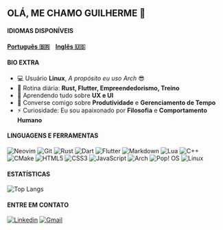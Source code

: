 ## OLÁ, ME CHAMO GUILHERME :wave:

#### IDIOMAS DISPONÍVEIS
#### [Português :brazil:](./README_BR.md)&nbsp;&nbsp;&nbsp;&nbsp;[Inglês :us:](./README.md)

#### BIO EXTRA
- :computer: Usuário **Linux**, *A propósito eu uso Arch* :sunglasses:
- :calendar: Rotina diária: **Rust, Flutter, Empreendedorismo, Treino**
- :seedling: Aprendendo tudo sobre **UX e UI**
- :speech_balloon: Converse comigo sobre **Produtividade** e **Gerenciamento de Tempo**
- :zap: Curiosidade: Eu sou apaixonado por **Filosofia** e **Comportamento Humano**

#### LINGUAGENS E FERRAMENTAS
![Neovim](https://img.shields.io/badge/NeoVim-%2357A143.svg?&style=for-the-badge&logo=neovim&logoColor=white)
![Git](https://img.shields.io/badge/git-%23F05033.svg?style=for-the-badge&logo=git&logoColor=white)
![Rust](https://img.shields.io/badge/rust-%23000000.svg?style=for-the-badge&logo=rust&logoColor=white)
![Dart](https://img.shields.io/badge/dart-%230175C2.svg?style=for-the-badge&logo=dart&logoColor=white)
![Flutter](https://img.shields.io/badge/Flutter-%2302569B.svg?style=for-the-badge&logo=Flutter&logoColor=white)
![Markdown](https://img.shields.io/badge/markdown-%23000000.svg?style=for-the-badge&logo=markdown&logoColor=white)
![Lua](https://img.shields.io/badge/lua-%232C2D72.svg?style=for-the-badge&logo=lua&logoColor=white)
![C++](https://img.shields.io/badge/c++-%2300599C.svg?style=for-the-badge&logo=c%2B%2B&logoColor=white)
![CMake](https://img.shields.io/badge/CMake-%23008FBA.svg?style=for-the-badge&logo=cmake&logoColor=white)
![HTML5](https://img.shields.io/badge/html5-%23E34F26.svg?style=for-the-badge&logo=html5&logoColor=white)
![CSS3](https://img.shields.io/badge/css3-%231572B6.svg?style=for-the-badge&logo=css3&logoColor=white)
![JavaScript](https://img.shields.io/badge/javascript-%23323330.svg?style=for-the-badge&logo=javascript&logoColor=%23F7DF1E)
![Arch](https://img.shields.io/badge/Arch%20Linux-1793D1?logo=arch-linux&logoColor=fff&style=for-the-badge)
![Pop! OS](https://img.shields.io/badge/Pop!_OS-48B9C7?style=for-the-badge&logo=Pop!_OS&logoColor=white)
![Linux](https://img.shields.io/badge/Linux-FCC624?style=for-the-badge&logo=linux&logoColor=black)

#### ESTATÍSTICAS
![Top Langs](https://github-readme-stats.vercel.app/api/top-langs/?username=guilhermedasilvavieira&langs_count=10&layout=compact&theme=onedark) 
#### ENTRE EM CONTATO
[![Linkedin](https://img.shields.io/badge/LinkedIn-0077B5?style=for-the-badge&logo=linkedin&logoColor=white)](https://www.linkedin.com/in/guilherme-da-silva-vieira-68479414b/)
[![Gmail](https://img.shields.io/badge/Gmail-D14836?style=for-the-badge&logo=gmail&logoColor=white)](https://mail.google.com/mail/#inbox?compose=CllgCJNqtVdgZrLvGjrJhNvsxhXkjdccHsZKlkLtqLsmXJWxLJhRDtpzsfqLPsVvwclQFfbhPkg)

